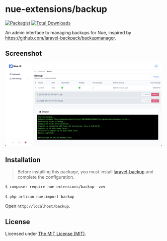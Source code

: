 nue-extensions/backup
======

[![Packagist](https://img.shields.io/packagist/l/nue-extensions/backup.svg?maxAge=2592000)](https://packagist.org/packages/nue-extensions/backup)
[![Total Downloads](https://img.shields.io/packagist/dt/nue-extensions/backup.svg?style=flat-square)](https://packagist.org/packages/nue-extensions/backup)

An admin interface to managing backups for Nue, inspired by https://github.com/laravel-backpack/backupmanager.

## Screenshot

![nue-ext-backup](https://raw.githubusercontent.com/novay/imagehost/master/github/nue-extensions-backup.png)

## Installation

> Before installing this package, you must install [laravel-backup](https://github.com/spatie/laravel-backup) and complete the configuration.

```
$ composer require nue-extensions/backup -vvv

$ php artisan nue:import backup
```

Open `http://localhost/backup`.

License
------------
Licensed under [The MIT License (MIT)](LICENSE).